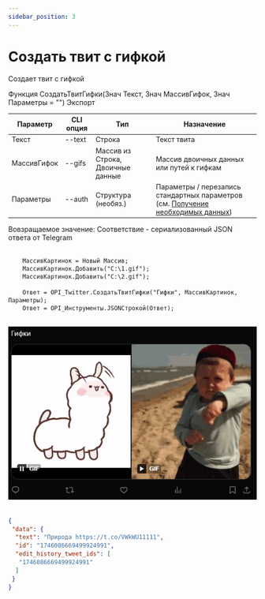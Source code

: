 ```yaml
---
sidebar_position: 3
---
```


# Создать твит с гифкой
Создает твит с гифкой


Функция СоздатьТвитГифки(Знач Текст, Знач МассивГифок, Знач Параметры = "") Экспорт

  | Параметр | CLI опция | Тип | Назначение |
  |-|-|-|-|
  | Текст | --text | Строка | Текст твита |
  | МассивГифок | --gifs | Массив из Строка, Двоичные данные | Массив двоичных данных или путей к гифкам |
  | Параметры | --auth | Структура (необяз.) | Параметры / перезапись стандартных параметров (см. [Получение необходимых данных](../)) |
  
  Вовзращаемое значение: Соответствие - сериализованный JSON ответа от Telegram


```bsl title="Пример кода"
	
	МассивКартинок = Новый Массив;
	МассивКартинок.Добавить("C:\1.gif");
	МассивКартинок.Добавить("C:\2.gif");

	Ответ = OPI_Twitter.СоздатьТвитГифки("Гифки", МассивКартинок, Параметры);
	Ответ = OPI_Инструменты.JSONСтрокой(Ответ);
	
```

![Результат](img/2.png)

```json title="Результат"

{
 "data": {
  "text": "Природа https://t.co/VWkWU11111",
  "id": "1746086669499924991",
  "edit_history_tweet_ids": [
   "1746086669499924991"
  ]
 }
}

```
